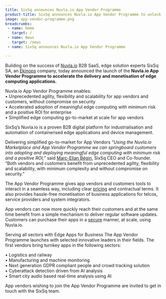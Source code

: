 ```yaml
---
title: SixSq announces Nuvla.io App Vendor Programme
product-title: SixSq announces Nuvla.io App Vendor Programme to unlock business at the edge
image: app-vendor-programme.png
breadcrumbs:
 - name: Home
   target: /
 - name: News
   target: /news
 - name: SixSq announces Nuvla.io App Vendor Programme

---
```


Building on the success of [Nuvla.io](https://nuvla.io/) B2B SaaS, edge solution experts SixSq SA, an [Ekinops](https://www.ekinops.com/) company, today announced the launch of the **Nuvla.io App Vendor Programme to accelerate the delivery and monetisation of edge computing applications.**
<br/>


Nuvla.io App Vendor Programme enables:
<br/>
• Unprecedented agility, flexibility and scalability for app vendors and customers, without compromise on security
<br/>
• Accelerated adoption of meaningful edge computing with minimum risk and a positive ROI for enterprise
<br/>
• Simplified edge computing go-to-market at scale for app vendors
<br/>

SixSq’s Nuvla.io is a proven B2B digital platform for industrialisation and automation of containerised edge applications and device management.

Delivering simplified go-to-market for App Vendors
_“Using the Nuvla.io Marketplace and App Vendor Programme we can springboard customers into adopting and deploying meaningful edge computing with minimum risk and a positive ROI,”_ said [Marc-Elian Bégin](https://www.linkedin.com/in/mebster/), SixSq CEO and Co-founder. “Both vendors and customers benefit from unprecedented agility, flexibility and scalability, with minimum complexity and without compromise on security.”

The App Vendor Programme gives app vendors and customers tools to interact in a seamless way, including clear [pricing](https://nuvla.io/pricing) and contractual terms. It also provides hassle-free monetisation of business applications for telcos, service providers and system integrators.

App vendors can now more quickly reach their customers and at the same time benefit from a simple mechanism to deliver regular software updates. Customers can purchase their apps in a [secure](https://nuvla.io/security) manner, at scale, using Nuvla.io.

Serving all sectors with Edge Apps for Business
The App Vendor Programme launches with selected innovative leaders in their fields. The first vendors bring turnkey apps in the following sectors:

• Logistics and railway
<br/>
• Manufacturing and machine monitoring
<br/>
• Next generation GDPR compliant people and crowd tracking solution
<br/>
• Cyberattack detection driven from AI analysis
<br/>
• Smart city audio based real-time analysis using AI

App vendors wishing to join the App Vendor Programme are invited to get in touch with the SixSq team.
